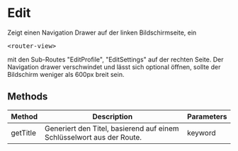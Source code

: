 # Edit

Zeigt einen Navigation Drawer auf der linken Bildschirmseite, ein <pre>&lt;router-view&gt;</pre> mit den Sub-Routes "EditProfile", "EditSettings" auf der rechten Seite. Der Navigation drawer verschwindet und lässt sich optional öffnen, sollte der Bildschirm weniger als 600px breit sein.

## Methods

<!-- @vuese:Edit:methods:start -->
|Method|Description|Parameters|
|---|---|---|
|getTitle|Generiert den Titel, basierend auf einem Schlüsselwort aus der Route.|keyword|

<!-- @vuese:Edit:methods:end -->


